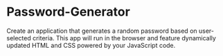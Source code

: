 # Password-Generator
Create an application that generates a random password based on user-selected criteria. This app will run in the browser and feature dynamically updated HTML and CSS powered by your JavaScript code.
